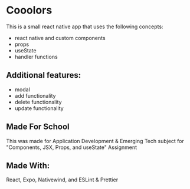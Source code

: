 # Cooolors

This is a small react native app that uses the following concepts:

- react native and custom components
- props
- useState
- handler functions

## Additional features:

- modal
- add functionality
- delete functionality
- update functionality

## Made For School

This was made for Application Development & Emerging Tech subject for "Components, JSX, Props, and useState" Assignment

## Made With:

React, Expo, Nativewind, and ESLint & Prettier
